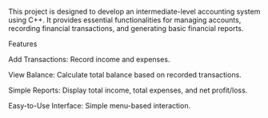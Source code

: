 This project is designed to develop an intermediate-level accounting system using C++. It provides essential functionalities for managing accounts, recording financial transactions, and generating basic financial reports.

Features

Add Transactions: Record income and expenses.

View Balance: Calculate total balance based on recorded transactions.

Simple Reports: Display total income, total expenses, and net profit/loss.

Easy-to-Use Interface: Simple menu-based interaction.
